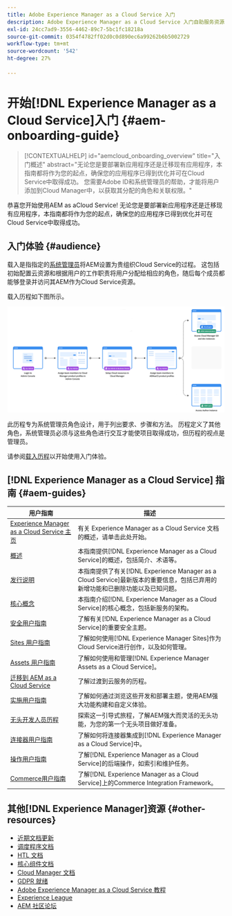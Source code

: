 ```yaml
---
title: Adobe Experience Manager as a Cloud Service 入门
description: Adobe Experience Manager as a Cloud Service 入门自助服务资源和文档链接
exl-id: 24cc7ad9-3556-4462-89c7-5bc1fc18218a
source-git-commit: 0354f4782ff02d0c0d890ec6a99262b6b5002729
workflow-type: tm+mt
source-wordcount: '542'
ht-degree: 27%

---
```


# 开始[!DNL Experience Manager as a Cloud Service]入门 {#aem-onboarding-guide}

>[!CONTEXTUALHELP]
>id="aemcloud_onboarding_overview"
>title="入门概述"
>abstract="无论您是要部署新应用程序还是迁移现有应用程序，本指南都将作为您的起点，确保您的应用程序已得到优化并可在Cloud Service中取得成功。 您需要Adobe ID和系统管理员的帮助，才能将用户添加到Cloud Manager中，以获取其分配的角色和关联权限。"

恭喜您开始使用AEM as aCloud Service! 无论您是要部署新应用程序还是迁移现有应用程序，本指南都将作为您的起点，确保您的应用程序已得到优化并可在Cloud Service中取得成功。

## 入门体验 {#audience}

载入是指指定的[系统管理员](https://experienceleague.adobe.com/docs/experience-manager-cloud-service/onboarding/onboarding-concepts/system-administrator.html?lang=en)将AEM设置为贵组织Cloud Service的过程。 这包括初始配置云资源和根据用户的工作职责将用户分配给相应的角色，随后每个成员都能够登录并访问其AEM作为Cloud Service资源。

载入历程如下图所示。

![](/help/journey-onboarding/assets/onboarding-journey.png)

此历程专为系统管理员角色设计，用于列出要求、步骤和方法。 历程定义了其他角色，系统管理员必须与这些角色进行交互才能使项目取得成功，但历程的视点是管理员。

请参阅[载入历程](https://experienceleague.adobe.com/docs/experience-manager-cloud-service/journey-onboarding/home.html?lang=en)以开始使用入门体验。

## [!DNL Experience Manager as a Cloud Service] 指南 {#aem-guides}

| 用户指南 | 描述 |
|---|---|
| [Experience Manager as a Cloud Service 主页](/help/landing/home.md) | 有关 Experience Manager as a Cloud Service 文档的概述，请单击此处开始。 |
| [概述](/help/overview/home.md) | 本指南提供[!DNL Experience Manager as a Cloud Service]的概述，包括简介、术语等。 |
| [发行说明](/help/release-notes/home.md) | 本指南提供了有关[!DNL Experience Manager as a Cloud Service]最新版本的重要信息，包括已弃用的新增功能和已删除功能以及已知问题。 |
| [核心概念](/help/core-concepts/home.md) | 本指南介绍[!DNL Experience Manager as a Cloud Service]的核心概念，包括新服务的架构。 |
| [安全用户指南](/help/security/home.md) | 了解有关[!DNL Experience Manager as a Cloud Service]的重要安全主题。 |
| [Sites 用户指南](/help/sites-cloud/home.md) | 了解如何使用[!DNL Experience Manager Sites]作为Cloud Service进行创作，以及如何管理。 |
| [Assets 用户指南](/help/assets/home.md) | 了解如何使用和管理[!DNL Experience Manager Assets as a Cloud Service]。 |
| [迁移到 AEM as a Cloud Service](/help/move-to-cloud-service/home.md) | 了解过渡到云服务的历程。 |
| [实施用户指南](/help/implementing/home.md) | 了解如何通过浏览这些开发和部署主题，使用AEM强大功能构建和自定义体验。 |
| [无头开发人员历程](/help/journey-headless/developer/overview.md) | 探索这一引导式旅程，了解AEM强大而灵活的无头功能，为您的第一个无头项目做好准备。 |
| [连接器用户指南](/help/connectors/home.md) | 了解如何将连接器集成到[!DNL Experience Manager as a Cloud Service]中。 |
| [操作用户指南](/help/operations/home.md) | 了解[!DNL Experience Manager as a Cloud Service]的后端操作，如索引和维护任务。 |
| [Commerce用户指南](/help/commerce-cloud/home.md) | 了解[!DNL Experience Manager as a Cloud Service]上的Commerce Integration Framework。 |

## 其他[!DNL Experience Manager]资源 {#other-resources}

* [近期文档更新](https://helpx.adobe.com/cn/experience-manager/documentation-updates.html#AEMasaCloudService)
* [调度程序文档](/help/implementing/dispatcher/overview.md)
* [HTL 文档](https://experienceleague.adobe.com/docs/experience-manager-htl/using/overview.html?lang=zh-Hans)
* [核心组件文档](https://experienceleague.adobe.com/docs/experience-manager-core-components/using/introduction.html?lang=zh-Hans)
* [Cloud Manager 文档](https://experienceleague.adobe.com/docs/experience-manager-cloud-service/onboarding/getting-access/cloud-service-programs/first-time-login.html)
* [GDPR 就绪](/help/compliance/data-privacy-and-protection-readiness/aem-readiness.md)
* [Adobe Experience Manager as a Cloud Service 教程](https://experienceleague.adobe.com/docs/experience-manager-learn/cloud-service/overview.html)
* [Experience League](https://guided.adobe.com/?promoid=K42KVXHD&amp;mv=other#solutions/experience-manager)
* [AEM 社区论坛](https://forums.adobe.com/community/experience-cloud/marketing-cloud/experience-manager)
